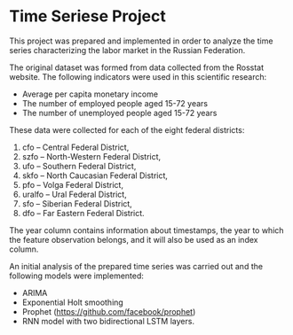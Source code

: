# Time Seriese Project

This project was prepared and implemented in order to analyze the time series characterizing the labor market in the Russian Federation.

The original dataset was formed from data collected from the Rosstat website. The following indicators were used in this scientific research: 
* Average per capita monetary income
* The number of employed people aged 15-72 years
* The number of unemployed people aged 15-72 years

These data were collected for each of the eight federal districts:
1. cfo – Central Federal District,
2. szfo – North-Western Federal District,
3. ufo – Southern Federal District,
4. skfo – North Caucasian Federal District,
5. pfo – Volga Federal District,
6. uralfo – Ural Federal District,
7. sfo – Siberian Federal District,
8. dfo – Far Eastern Federal District.

The year column contains information about timestamps, the year to
which the feature observation belongs, and it will also be used
as an index column.

An initial analysis of the prepared time series was carried out and the following models were implemented: 
* ARIMA
* Exponential Holt smoothing
* Prophet (https://github.com/facebook/prophet)
* RNN model with two bidirectional LSTM layers.
